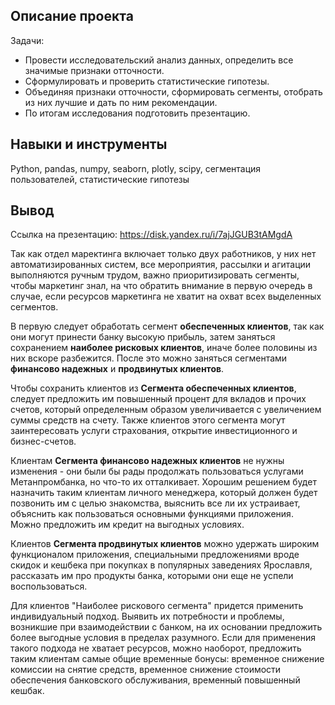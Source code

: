 ## Описание проекта

Задачи:
* Провести исследовательский анализ данных, определить все значимые признаки отточности.
* Сформулировать и проверить статистические гипотезы.
* Объединяя признаки отточности, сформировать сегменты, отобрать из них лучшие и дать по ним рекомендации.
* По итогам исследования подготовить презентацию.

## Навыки и инструменты

Python, pandas, numpy, seaborn, plotly, scipy, сегментация пользователей, статистические гипотезы

## Вывод

Ссылка на презентацию: https://disk.yandex.ru/i/7ajJGUB3tAMgdA

Так как отдел маректинга включает только двух работников, у них нет автоматизированных систем, все мероприятия, рассылки и агитации выполняются ручным трудом, важно приоритизировать сегменты, чтобы маркетинг знал, на что обратить внимание в первую очередь в случае, если ресурсов маркетинга не хватит на охват всех выделенных сегментов.

В первую следует обработать сегмент **обеспеченных клиентов**, так как они могут принести банку высокую прибыль, затем заняться сохранением **наиболее рисковых клиентов**, иначе более половины из них вскоре разбежится. После это можно заняться сегментами **финансово надежных** и **продвинутых клиентов**.

Чтобы сохранить клиентов из **Сегмента обеспеченных клиентов**, следует предложить им повышенный процент для вкладов и прочих счетов, который определенным образом увеличивается с увеличением суммы средств на счету. Также клиентов этого сегмента могут заинтересовать услуги страхования, открытие инвестиционного и бизнес-счетов.

Клиентам **Сегмента финансово надежных клиентов** не нужны изменения - они были бы рады продолжать пользоваться услугами Метанпромбанка, но что-то их отталкивает. Хорошим решением будет назначить таким клиентам личного менеджера, который должен будет позвонить им с целью знакомства, выяснить все ли их устраивает, объяснить как пользоваться основными функциями приложения. Можно предложить им кредит на выгодных условиях.

Клиентов **Сегмента продвинутых клиентов** можно удержать широким функционалом приложения, специальными предложениями вроде скидок и кешбека при покупках в популярных заведениях Ярославля, рассказать им про продукты банка, которыми они еще не успели воспользоваться.

Для клиентов "Наиболее рискового сегмента" придется применить индивидуальный подход. Выявить их потребности и проблемы, возникшие при взаимодействии с банком, на их основании предложить более выгодные условия в пределах разумного. Если для применения такого подхода не хватает ресурсов, можно наоборот, предложить таким клиентам самые общие временные бонусы: временное снижение комиссии на снятие средств, временное снижение стоимости обеспечения банковского обслуживания, временный повышенный кешбак.